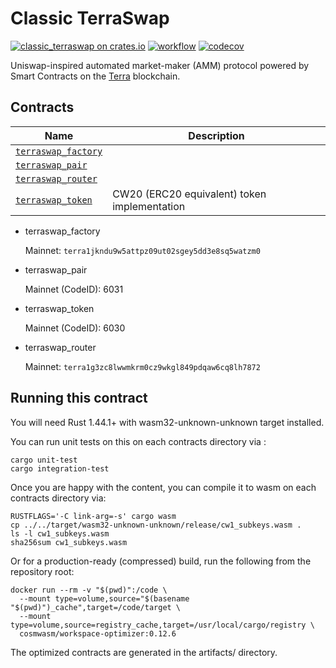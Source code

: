 # Classic TerraSwap
[![classic_terraswap on crates.io](https://img.shields.io/crates/v/classic_terraswap.svg)](https://crates.io/crates/classic_terraswap)
[![workflow](https://github.com/terraswap/classic-terraswap/actions/workflows/tests.yml/badge.svg)](https://github.com/terraswap/classic-terraswap/actions/workflows/tests.yml)
[![codecov](https://codecov.io/gh/terraswap/classic-terraswap/branch/main/graph/badge.svg?token=ERMFLEY6Y7)](https://codecov.io/gh/terraswap/classic-terraswap)

Uniswap-inspired automated market-maker (AMM) protocol powered by Smart Contracts on the [Terra](https://terra.money) blockchain.

## Contracts

| Name                                               | Description                                  |
| -------------------------------------------------- | -------------------------------------------- |
| [`terraswap_factory`](contracts/terraswap_factory) |                                              |
| [`terraswap_pair`](contracts/terraswap_pair)       |                                              |
| [`terraswap_router`](contracts/terraswap_router)   |                                              |
| [`terraswap_token`](contracts/terraswap_token)     | CW20 (ERC20 equivalent) token implementation |

* terraswap_factory

   Mainnet: `terra1jkndu9w5attpz09ut02sgey5dd3e8sq5watzm0`

* terraswap_pair

   Mainnet (CodeID): 6031

* terraswap_token

   Mainnet (CodeID): 6030

* terraswap_router

   Mainnet: `terra1g3zc8lwwmkrm0cz9wkgl849pdqaw6cq8lh7872`

## Running this contract

You will need Rust 1.44.1+ with wasm32-unknown-unknown target installed.

You can run unit tests on this on each contracts directory via :

```
cargo unit-test
cargo integration-test
```

Once you are happy with the content, you can compile it to wasm on each contracts directory via:

```
RUSTFLAGS='-C link-arg=-s' cargo wasm
cp ../../target/wasm32-unknown-unknown/release/cw1_subkeys.wasm .
ls -l cw1_subkeys.wasm
sha256sum cw1_subkeys.wasm
```

Or for a production-ready (compressed) build, run the following from the repository root:

```
docker run --rm -v "$(pwd)":/code \
  --mount type=volume,source="$(basename "$(pwd)")_cache",target=/code/target \
  --mount type=volume,source=registry_cache,target=/usr/local/cargo/registry \
  cosmwasm/workspace-optimizer:0.12.6
```

The optimized contracts are generated in the artifacts/ directory.
